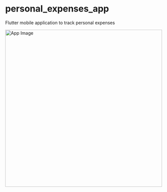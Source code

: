 # personal_expenses_app
Flutter mobile application to track personal expenses  

<img src="https://user-images.githubusercontent.com/57196168/76569416-fbcdae00-64aa-11ea-850c-9b1d16344fe6.png" alt="App Image" height=500>


